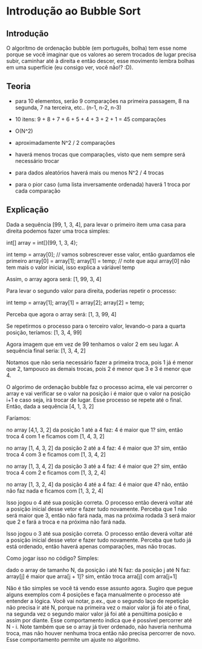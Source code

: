 # Introdução ao Bubble Sort

## Introdução

O algorítmo de ordenação  bubble (em português, bolha) tem esse nome porque se você imaginar que os valores ao serem trocados de lugar precisa subir, caminhar até à direita e então descer, esse movimento lembra bolhas em uma superfície (eu consigo ver, você não!? :D).

## Teoria

- para 10 elementos, serão 9 comparações na primeira passagem, 8 na segunda, 7 na terceira, etc.. (n-1, n-2, n-3)

- 10 itens: 9 + 8 + 7 + 6 + 5 + 4 + 3 + 2 + 1 = 45 comparações

- O(N^2)

- aproximadamente N^2 / 2 comparações
- haverá menos trocas que comparações, visto que nem sempre será necessário trocar
- para dados aleatórios haverá mais ou menos N^2 / 4 trocas
- para o pior caso (uma lista inversamente ordenada) haverá 1 troca por cada comparação


## Explicação

Dada a sequência [99, 1, 3, 4], para levar o primeiro item uma casa para direita podemos fazer uma troca simples:

int[] array = int[]{99, 1, 3, 4};

int temp = array[0]; // vamos sobrescrever esse valor, então guardamos ele primeiro
array[0] = array[1];
array[1] = temp; // note que aqui array[0] não tem mais o valor inicial, isso explica a váriável temp

Assim, o array agora será: [1, 99, 3, 4]

Para levar o segundo valor para direita, poderias repetir o processo:

int temp = array[1];
array[1] = array[2];
array[2] = temp;

Perceba que agora o array será: [1, 3, 99, 4]

Se repetirmos o processo para o terceiro valor, levando-o para a quarta posição, teríamos: [1, 3, 4, 99]

Agora imagem que em vez de 99 tenhamos o valor 2 em seu lugar. A sequência final seria: [1, 3, 4, 2]

Notamos que não seria necessário fazer a primeira troca, pois 1 já é menor que 2, tampouco as demais trocas, pois 2 é menor que 3 e 3 é menor que 4.

O algorimo de ordenação bubble faz o processo acima, ele vai percorrer o array e vai verificar se o valor na posição i é maior que o valor na posição i+1 e caso seja, irá trocar de lugar. Esse processo se repete até o final.  Então, dada a sequência [4, 1, 3, 2]

Faríamos:

no array [4,1, 3, 2] da posição 1 até a 4 faz:
    4 é maior que 1?
        sim, então troca 4 com 1 e ficamos com [1, 4, 3, 2]

no array [1, 4, 3, 2] da posição 2 até a 4 faz:
    4 é maior que 3?
        sim, então troca 4 com 3 e ficamos com [1, 3, 4, 2]

no array [1, 3, 4, 2] da posição 3 até a 4 faz:
    4 é maior que 2?
        sim, então troca 4 com 2 e ficamos com [1, 3, 2, 4]

no array [1, 3, 2, 4] da posição 4 até a 4 faz:
    4 é maior que 4?
        não, então não faz nada e ficamos com [1, 3, 2, 4]

Isso jogou o 4 até sua posição correta. O processo então deverá voltar até a posição inicial desse vetor e fazer tudo novamente.
Perceba que 1 não será maior que 3, então não fará nada, mas na próxima rodada 3 será maior que 2 e fará a troca e na próxima não fará nada.

Isso jogou o 3 até sua posição correta. O processo então deverá voltar até a posição inicial desse vetor e fazer tudo novamente.
Perceba que tudo já está ordenado, então haverá apenas comparações, mas não trocas.

Como jogar isso no código? Simples:

dado o array de tamanho N, da posição i até N faz:
    da posição j até N faz:
        array[j] é maior que arra[j + 1]?
            sim, então troca arra[j] com arra[j+1]
        

Não é tão simples se você tá vendo esse assunto agora. Sugiro que pegue alguns exemplos com 4 posições e faça manualmente o processo até entender a lógica.
Você vai notar, p.ex., que o segundo laço de repetição não precisa ir até N, porque na primeira vez o maior valor já foi até o final, na segunda vez o segundo maior valor já foi até a penúltima posição e assim por diante. Esse comportamento indica que é possível percorrer até N - i. Note também que se o array já tiver ordenado, não haveria nenhuma troca, mas não houver nenhuma troca então não precisa percorrer de novo. Esse comportamento permite um ajuste no algorítmo.

